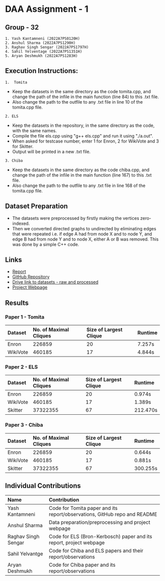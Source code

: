 
# DAA Assignment - 1
## Group - 32

    1. Yash Kantamneni (2022A7PS0120H)
    2. Anshul Sharma (2022A7PS1290H)
    3. Raghav Singh Sengar (2022A7PS1797H)
    4. Sahil Yelventage (2022A7PS1351H)
    5. Aryan Deshmukh (2022A7PS1283H)

## Execution Instructions:

`1.  Tomita`
- Keep the datasets in the same directory as the code tomita.cpp, and change the path of the infile in the main function (line 84) to this .txt file.
- Also change the path to the outfile to any .txt file in line 10 of the tomita.cpp file.

`2. ELS`
- Keep the datasets in the repository, in the same directory as the code, with the same names. 
- Compile the file els.cpp using "g++ els.cpp" and run it using "./a.out".
- When asked for testcase number, enter 1 for Enron, 2 for WikiVote and 3 for Skitter.
- Output will be printed in a new .txt file.

`3. Chiba`
- Keep the datasets in the same directory as the code chiba.cpp, and change the path of the infile in the main function (line 167) to this .txt file.
- Also change the path to the outfile to any .txt file in line 168 of the tomita.cpp file.

## Dataset Preparation

- The datasets were preprocessed by firstly making the vertices zero-indexed.
- Then we converted directed graphs to undirected by eliminating edges that were repeated i.e. if edge A had from node X and to node Y, and edge B had from node Y and to node X, either A or B was removed. This was done by a simple C++ code.

## Links

- [Report](https://drive.google.com/file/d/1tlA4FisdCrfhHJnxJ_BA4jFEstDXAeps/view?usp=sharing)
- [GitHub Repository](https://github.com/yashk3204/DAA-Assignment-1)
- [Drive link to datasets - raw and processed](https://drive.google.com/drive/folders/1-4az2Kc6ZPhNIgaqevhy0AFzrFek0PMV?usp=sharing)
- [Project Webpage](https://yashk3204.github.io/DAA-Assignment-1/)

## Results

### Paper 1 - Tomita
| Dataset | No. of Maximal Cliques | Size of Largest Clique | Runtime |
| :-------- | :------- | :------------------------- | :---------- |
| Enron | 226859 | 20 | 7.257s |
| WikiVote | 460185 | 17 | 4.844s |

### Paper 2 - ELS
| Dataset | No. of Maximal Cliques | Size of Largest Clique | Runtime |
| :-------- | :------- | :------------------------- | :---------- |
| Enron | 226859 | 20 | 0.974s |
| WikiVote | 460185 | 17 | 1.389s |
| Skitter | 37322355 | 67 | 212.470s |

### Paper 3 - Chiba
| Dataset | No. of Maximal Cliques | Size of Largest Clique | Runtime |
| :-------- | :------- | :------------------------- | :---------- |
| Enron | 226859 | 20 | 0.644s |
| WikiVote | 460185 | 17 | 0.881s |
| Skitter | 37322355 | 67 | 300.255s |

## Individual Contributions

| Name | Contribution |
| :-------- | :------- |
| Yash Kantamneni | Code for Tomita paper and its report/observations, GitHub repo and README |
| Anshul Sharma | Data preparation/preprocessing and project webpage |
| Raghav Singh Sengar | Code for ELS (Bron-Kerbosch) paper and its report, project webpage |
| Sahil Yelvantge | Code for Chiba and ELS papers and their report/observations |
| Aryan Deshmukh | Code for Chiba paper and its report/observations |
